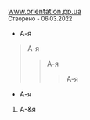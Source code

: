<a href="https://dmitriy-1986.github.io/Orientation/">www.orientation.pp.ua</a>
<br>
    <small>Створено - 06.03.2022</small>

* А-я
> А-я
>> А-я
>>>А-я
- А-я
1. А-&я

